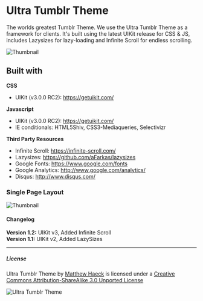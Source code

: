 # Ultra Tumblr Theme #

The worlds greatest Tumblr Theme. We use the Ultra Tumblr Theme as a framework for clients. It's built using the latest UIKit release for CSS & JS, includes Lazysizes for lazy-loading and Infinite Scroll for endless scrolling.  


![Thumbnail](http://haeck.s3.amazonaws.com/ultra/ultra-tumblr-theme-haeck-design.png)


## Built with ##

**CSS**

* UIKit (v3.0.0 RC2): https://getuikit.com/


**Javascript**  

* UIKit (v3.0.0 RC2): https://getuikit.com/
* IE conditionals: HTML5Shiv, CSS3-Mediaqueries, Selectivizr


**Third Party Resources**

* Infinite Scroll: https://infinite-scroll.com/
* Lazysizes: https://github.com/aFarkas/lazysizes
* Google Fonts: https://www.google.com/fonts
* Google Analytics: http://www.google.com/analytics/
* Disqus: http://www.disqus.com/


### Single Page Layout ###

![Thumbnail](http://haeck.s3.amazonaws.com/ultra/ultra-tumblr-theme-haeck-design-post.png)


#### Changelog ####

**Version 1.2:** UIKit v3, Added Infinite Scroll  
**Version 1.1:** UIKit v2, Added LazySizes

---

##### License #####

<span xmlns:dct="http://purl.org/dc/terms/" href="http://purl.org/dc/dcmitype/StillImage" property="dct:title" rel="dct:type">Ultra Tumblr Theme</span> by [Matthew Haeck](https://haeckdesign.com/freebies) is licensed under a [Creative Commons Attribution-ShareAlike 3.0 Unported License](https://creativecommons.org/licenses/by-sa/3.0/deed.en_US)

![Ultra Tumblr Theme](https://licensebuttons.net/l/by-sa/3.0/80x15.png)
